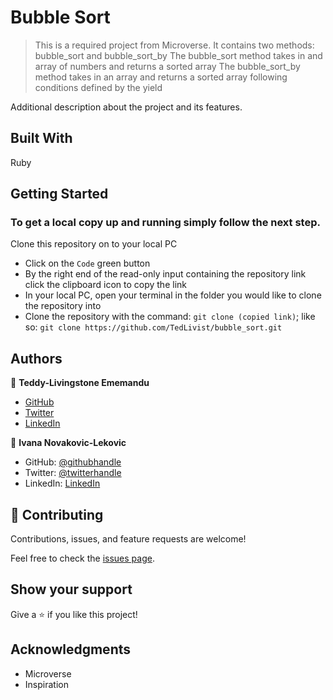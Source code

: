 # Bubble Sort

> This is a required project from Microverse. It contains two methods: bubble_sort and bubble_sort_by
> The bubble_sort method takes in and array of numbers and returns a sorted array
> The bubble_sort_by method takes in an array and returns a sorted array following conditions defined by the yield

Additional description about the project and its features.

## Built With

Ruby

## Getting Started

### To get a local copy up and running simply follow the next step.

Clone this repository on to your local PC
- Click on the `Code` green button
- By the right end of the read-only input containing the repository link click the clipboard icon to copy the link
- In your local PC, open your terminal in the folder you would like to clone the repository into
- Clone the repository with the command: `git clone (copied link)`; like so: `git clone https://github.com/TedLivist/bubble_sort.git`


## Authors

👤 **Teddy-Livingstone Ememandu**

- [GitHub](https://github.com/TedLivist)
- [Twitter](https://twitter.com/iamxted)
- [LinkedIn](https://linkedin.com/in/tememandu)

👤 **Ivana Novakovic-Lekovic**

- GitHub: [@githubhandle](https://github.com/1v4n4)
- Twitter: [@twitterhandle](https://twitter.com/codeIv1)
- LinkedIn: [LinkedIn](https://www.linkedin.com/in/ivana-novakovic-lekovic/)

## 🤝 Contributing

Contributions, issues, and feature requests are welcome!

Feel free to check the [issues page](../../issues/).

## Show your support

Give a ⭐️ if you like this project!

## Acknowledgments

- Microverse
- Inspiration